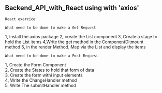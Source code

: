 ## Backend_API_with_React using with 'axios'
    React exercice

    What need to be done to make a Get Request

1, Install the axios package
2, create the List component
3, Create a stage to hold the List items
4,Write the get method in the ComponentDitmount method
5, in the render Method, Map via the List and display the items


    What need to be done to make a Post Request

1, Create the Form Component </br>
2, Create the States to hold that form of data </br>
3, Create the form withi input elements </br>
4, Write the ChangeHandler method </br>
5, Write The submitHandler method </br>
